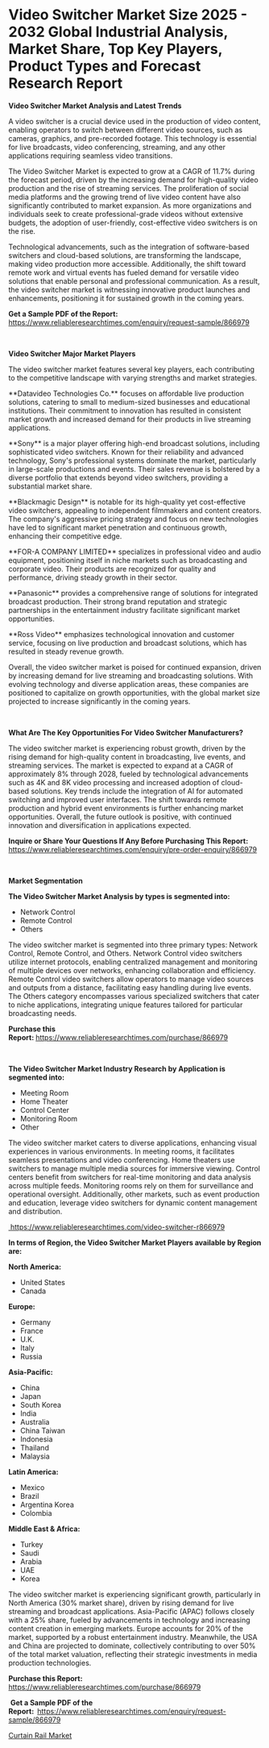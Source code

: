 <p><h1>Video Switcher Market Size 2025 - 2032 Global Industrial Analysis, Market Share, Top Key Players, Product Types and Forecast Research Report</h1></p><p><strong>Video Switcher Market Analysis and Latest Trends</strong></p>
<p><p>A video switcher is a crucial device used in the production of video content, enabling operators to switch between different video sources, such as cameras, graphics, and pre-recorded footage. This technology is essential for live broadcasts, video conferencing, streaming, and any other applications requiring seamless video transitions. </p><p>The Video Switcher Market is expected to grow at a CAGR of 11.7% during the forecast period, driven by the increasing demand for high-quality video production and the rise of streaming services. The proliferation of social media platforms and the growing trend of live video content have also significantly contributed to market expansion. As more organizations and individuals seek to create professional-grade videos without extensive budgets, the adoption of user-friendly, cost-effective video switchers is on the rise. </p><p>Technological advancements, such as the integration of software-based switchers and cloud-based solutions, are transforming the landscape, making video production more accessible. Additionally, the shift toward remote work and virtual events has fueled demand for versatile video solutions that enable personal and professional communication. As a result, the video switcher market is witnessing innovative product launches and enhancements, positioning it for sustained growth in the coming years.</p></p>
<p><strong>Get a Sample PDF of the Report:&nbsp;</strong> <a href="https://www.reliableresearchtimes.com/enquiry/request-sample/866979?utm_campaign=2334&utm_medium=2&utm_source=Github&utm_content=ia&utm_term=07022025&utm_id=video-switcher">https://www.reliableresearchtimes.com/enquiry/request-sample/866979</a></p>
<p>&nbsp;</p>
<p><strong>Video Switcher Major Market Players</strong></p>
<p><p>The video switcher market features several key players, each contributing to the competitive landscape with varying strengths and market strategies.</p><p>**Datavideo Technologies Co.** focuses on affordable live production solutions, catering to small to medium-sized businesses and educational institutions. Their commitment to innovation has resulted in consistent market growth and increased demand for their products in live streaming applications.</p><p>**Sony** is a major player offering high-end broadcast solutions, including sophisticated video switchers. Known for their reliability and advanced technology, Sony's professional systems dominate the market, particularly in large-scale productions and events. Their sales revenue is bolstered by a diverse portfolio that extends beyond video switchers, providing a substantial market share.</p><p>**Blackmagic Design** is notable for its high-quality yet cost-effective video switchers, appealing to independent filmmakers and content creators. The company's aggressive pricing strategy and focus on new technologies have led to significant market penetration and continuous growth, enhancing their competitive edge.</p><p>**FOR-A COMPANY LIMITED** specializes in professional video and audio equipment, positioning itself in niche markets such as broadcasting and corporate video. Their products are recognized for quality and performance, driving steady growth in their sector.</p><p>**Panasonic** provides a comprehensive range of solutions for integrated broadcast production. Their strong brand reputation and strategic partnerships in the entertainment industry facilitate significant market opportunities.</p><p>**Ross Video** emphasizes technological innovation and customer service, focusing on live production and broadcast solutions, which has resulted in steady revenue growth.</p><p>Overall, the video switcher market is poised for continued expansion, driven by increasing demand for live streaming and broadcasting solutions. With evolving technology and diverse application areas, these companies are positioned to capitalize on growth opportunities, with the global market size projected to increase significantly in the coming years.</p></p>
<p>&nbsp;</p>
<p><strong>What Are The Key Opportunities For Video Switcher Manufacturers?</strong></p>
<p><p>The video switcher market is experiencing robust growth, driven by the rising demand for high-quality content in broadcasting, live events, and streaming services. The market is expected to expand at a CAGR of approximately 8% through 2028, fueled by technological advancements such as 4K and 8K video processing and increased adoption of cloud-based solutions. Key trends include the integration of AI for automated switching and improved user interfaces. The shift towards remote production and hybrid event environments is further enhancing market opportunities. Overall, the future outlook is positive, with continued innovation and diversification in applications expected.</p></p>
<p><strong>Inquire or Share Your Questions If Any Before Purchasing This Report:</strong> <a href="https://www.reliableresearchtimes.com/enquiry/pre-order-enquiry/866979?utm_campaign=2334&utm_medium=2&utm_source=Github&utm_content=ia&utm_term=07022025&utm_id=video-switcher">https://www.reliableresearchtimes.com/enquiry/pre-order-enquiry/866979</a></p>
<p>&nbsp;</p>
<p><strong>Market Segmentation</strong></p>
<p><strong>The Video Switcher Market Analysis by types is segmented into:</strong></p>
<p><ul><li>Network Control</li><li>Remote Control</li><li>Others</li></ul></p>
<p><p>The video switcher market is segmented into three primary types: Network Control, Remote Control, and Others. Network Control video switchers utilize internet protocols, enabling centralized management and monitoring of multiple devices over networks, enhancing collaboration and efficiency. Remote Control video switchers allow operators to manage video sources and outputs from a distance, facilitating easy handling during live events. The Others category encompasses various specialized switchers that cater to niche applications, integrating unique features tailored for particular broadcasting needs.</p></p>
<p><strong>Purchase this Report:&nbsp;</strong><a href="https://www.reliableresearchtimes.com/purchase/866979?utm_campaign=2334&utm_medium=2&utm_source=Github&utm_content=ia&utm_term=07022025&utm_id=video-switcher">https://www.reliableresearchtimes.com/purchase/866979</a></p>
<p>&nbsp;</p>
<p><strong>The Video Switcher Market Industry Research by Application is segmented into:</strong></p>
<p><ul><li>Meeting Room</li><li>Home Theater</li><li>Control Center</li><li>Monitoring Room</li><li>Other</li></ul></p>
<p><p>The video switcher market caters to diverse applications, enhancing visual experiences in various environments. In meeting rooms, it facilitates seamless presentations and video conferencing. Home theaters use switchers to manage multiple media sources for immersive viewing. Control centers benefit from switchers for real-time monitoring and data analysis across multiple feeds. Monitoring rooms rely on them for surveillance and operational oversight. Additionally, other markets, such as event production and education, leverage video switchers for dynamic content management and distribution.</p></p>
<p><a href="https://www.reliableresearchtimes.com/video-switcher-r866979?utm_campaign=2334&utm_medium=2&utm_source=Github&utm_content=ia&utm_term=07022025&utm_id=video-switcher">&nbsp;https://www.reliableresearchtimes.com/video-switcher-r866979</a></p>
<p><strong>In terms of Region, the Video Switcher Market Players available by Region are:</strong></p>
<p>
    <p> <strong> North America: </strong>
        <ul>
            <li>United States</li>
            <li>Canada</li>
        </ul>
        </p> 
    <p> <strong> Europe: </strong>
        <ul>
            <li>Germany</li>
            <li>France</li>
            <li>U.K.</li>
            <li>Italy</li>
            <li>Russia</li>
        </ul>
        </p> 
    <p> <strong> Asia-Pacific: </strong>
        <ul>
            <li>China</li>
            <li>Japan</li>
            <li>South Korea</li>
            <li>India</li>
            <li>Australia</li>
            <li>China Taiwan</li>
            <li>Indonesia</li>
            <li>Thailand</li>
            <li>Malaysia</li>
        </ul>
        </p> 
    <p> <strong> Latin America: </strong>
        <ul>
            <li>Mexico</li>
            <li>Brazil</li>
            <li>Argentina Korea</li>
            <li>Colombia</li>
        </ul>
        </p> 
    <p> <strong> Middle East & Africa: </strong>
        <ul>
            <li>Turkey</li>
            <li>Saudi</li>
            <li>Arabia</li>
            <li>UAE</li>
            <li>Korea</li>
        </ul>
    </p>
    </p>
<p><p>The video switcher market is experiencing significant growth, particularly in North America (30% market share), driven by rising demand for live streaming and broadcast applications. Asia-Pacific (APAC) follows closely with a 25% share, fueled by advancements in technology and increasing content creation in emerging markets. Europe accounts for 20% of the market, supported by a robust entertainment industry. Meanwhile, the USA and China are projected to dominate, collectively contributing to over 50% of the total market valuation, reflecting their strategic investments in media production technologies.</p></p>
<p><strong>Purchase this Report: </strong><a href="https://www.reliableresearchtimes.com/purchase/866979?utm_campaign=2334&utm_medium=2&utm_source=Github&utm_content=ia&utm_term=07022025&utm_id=video-switcher">https://www.reliableresearchtimes.com/purchase/866979</a></p>
<p>&nbsp;<strong>Get a Sample PDF of the Report:&nbsp;&nbsp;</strong><a href="https://www.reliableresearchtimes.com/enquiry/request-sample/866979?utm_campaign=2334&utm_medium=2&utm_source=Github&utm_content=ia&utm_term=07022025&utm_id=video-switcher">https://www.reliableresearchtimes.com/enquiry/request-sample/866979</a></p>
<p><strong></strong></p>
<p><p><a href="https://github.com/suleimannichelle7/Market-Research-Report-List-1/blob/main/curtain-rail-market.md?utm_campaign=2334&utm_medium=2&utm_source=Github&utm_content=ia&utm_term=07022025&utm_id=video-switcher">Curtain Rail Market</a></p></p>